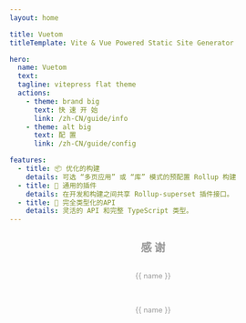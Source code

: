 ```yaml
---
layout: home

title: Vuetom
titleTemplate: Vite & Vue Powered Static Site Generator

hero:
  name: Vuetom
  text: 
  tagline: vitepress flat theme 
  actions:
    - theme: brand big
      text: 快 速 开 始
      link: /zh-CN/guide/info
    - theme: alt big
      text: 配 置
      link: /zh-CN/guide/config

features:
  - title: 📦 优化的构建
    details: 可选 “多页应用” 或 “库” 模式的预配置 Rollup 构建
  - title: 🔩 通用的插件
    details: 在开发和构建之间共享 Rollup-superset 插件接口。
  - title: 🔑 完全类型化的API
    details: 灵活的 API 和完整 TypeScript 类型。
---
```


<div class="frontpage sponsors">
  <h2>感 谢</h2>
  <div class="platinum-sponsors">
    <a v-for="{ href, src, name, id } of sponsors.filter(s => s.tier === 'platinum')" :href="href" target="_blank" rel="noopener" aria-label="sponsor-img">
      <img :src="src" :alt="name" :id="`sponsor-${id}`">
      <p>{{ name }}</p>
    </a>
  </div>
  <div class="gold-sponsors">
    <a v-for="{ href, src, name, id } of sponsors.filter(s => s.tier !== 'platinum')" :href="href" target="_blank" rel="noopener" aria-label="sponsor-img">
      <img :src="src" :alt="name" :id="`sponsor-${id}`">
      <p>{{ name }}</p>
    </a>
  </div>
</div>


<script setup>
import { onMounted } from 'vue'
import pk from '../../package.json'

const sponsors = [
  {
    "id": "vue",
    "name": "Vue",
    "href": "https://v3.cn.vuejs.org/",
    "src": "https://v3.cn.vuejs.org/logo.png",
    "tier": "platinum"
  },
  {
    "id": "vite",
    "name": "Vite",
    "href": "https://vitejs.cn/",
    "src": "https://vitejs.cn/logo.svg"
  },
  {
    "id": "vitepress",
    "name": "Vitepress",
    "href": "https://fttp.jjf-tech.cn/vitepress/",
    "src": "https://v3.cn.vuejs.org/logo.png"
  },
  {
    "id": "elementplus",
    "name": "Element Plus",
    "href": "https://element-plus.gitee.io/zh-CN/",
    "src": "https://element-plus.gitee.io/images/element-plus-logo.svg"
  }
]

function fetchReleaseTag() {
  onMounted(() => {
    const mainTitle = document.getElementsByClassName('name')[0]
    mainTitle.style.position = 'relative'
    const docsReleaseTag = document.createElement('span')
    docsReleaseTag.classList.add('release-tag')
    const releaseTagName = `v${pk.version}`
    docsReleaseTag.innerText = releaseTagName
    if (releaseTagName !== undefined) {
      mainTitle.appendChild(docsReleaseTag)
    } 
    // fetch('https://api.github.com/repos/vitejs/docs-cn/releases/latest')
    //   .then((res) => res.json())
    //   .then((json) => {
    //     const mainTitle = document.getElementById('main-title')
    //     mainTitle.style.position = 'relative'

    //     const docsReleaseTag = document.createElement('span')
    //     docsReleaseTag.classList.add('release-tag')
    //     const releaseTagName = json.tag_name
    //     docsReleaseTag.innerText = releaseTagName

    //     if (releaseTagName !== undefined) {
    //       mainTitle.appendChild(docsReleaseTag)
    //     }
    //   })
  })
}

fetchReleaseTag()
</script>

<style>
.sponsors {
  padding: 0 1.5rem 2rem;
  font-size: 0.8rem;
}

.sponsors a {
  color: #999;
  margin: 1em;
  display: block;
}

.sponsors img {
  max-width: 160px;
  max-height: 40px;
}

.sponsors.frontpage {
  text-align: center;
}

.sponsors.frontpage img {
  display: inline-block;
  vertical-align: middle;
}

.sponsors.frontpage h2 {
  color: #999;
  font-size: 1.2rem;
  border: none;
}

.sponsors.sidebar a img {
  max-height: 36px;
}

.platinum-sponsors {
  margin-bottom: 1.5em;
}

.platinum-sponsors a img {
  max-width: 240px;
  max-height: 60px;
}

.gold-sponsors {
  display: flex;
  flex-wrap: wrap;
  justify-content: space-evenly;
  align-items: center;
}

/* special cases */
#sponsor-mux {
  padding: 5px 0;
  min-height: 36px;
}
</style>